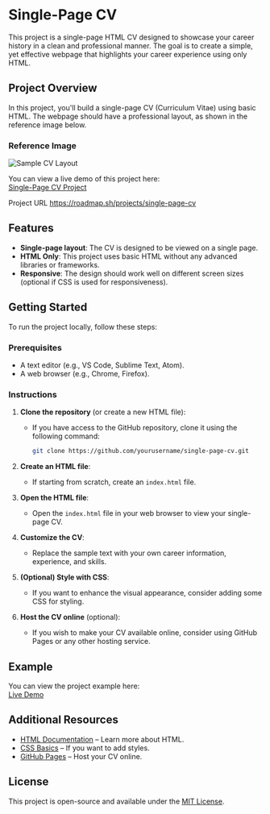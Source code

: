 # Single-Page CV

This project is a single-page HTML CV designed to showcase your career history in a clean and professional manner. The goal is to create a simple, yet effective webpage that highlights your career experience using only HTML.

## Project Overview

In this project, you'll build a single-page CV (Curriculum Vitae) using basic HTML. The webpage should have a professional layout, as shown in the reference image below.

### Reference Image

![Sample CV Layout](https://assets.roadmap.sh/guest/resume-template-zyl70.png)

You can view a live demo of this project here:  
[Single-Page CV Project](https://alok-38.github.io/developer-roadmap/single-page-CV/)

Project URL
https://roadmap.sh/projects/single-page-cv

## Features

- **Single-page layout**: The CV is designed to be viewed on a single page.
- **HTML Only**: This project uses basic HTML without any advanced libraries or frameworks.
- **Responsive**: The design should work well on different screen sizes (optional if CSS is used for responsiveness).

## Getting Started

To run the project locally, follow these steps:

### Prerequisites

- A text editor (e.g., VS Code, Sublime Text, Atom).
- A web browser (e.g., Chrome, Firefox).

### Instructions

1. **Clone the repository** (or create a new HTML file):

   - If you have access to the GitHub repository, clone it using the following command:
     ```bash
     git clone https://github.com/yourusername/single-page-cv.git
     ```

2. **Create an HTML file**:

   - If starting from scratch, create an `index.html` file.

3. **Open the HTML file**:

   - Open the `index.html` file in your web browser to view your single-page CV.

4. **Customize the CV**:

   - Replace the sample text with your own career information, experience, and skills.

5. **(Optional) Style with CSS**:

   - If you want to enhance the visual appearance, consider adding some CSS for styling.

6. **Host the CV online** (optional):
   - If you wish to make your CV available online, consider using GitHub Pages or any other hosting service.

## Example

You can view the project example here:  
[Live Demo](https://alok-38.github.io/developer-roadmap/single-page-CV/)

## Additional Resources

- [HTML Documentation](https://developer.mozilla.org/en-US/docs/Web/HTML) – Learn more about HTML.
- [CSS Basics](https://www.w3schools.com/css/) – If you want to add styles.
- [GitHub Pages](https://pages.github.com/) – Host your CV online.

## License

This project is open-source and available under the [MIT License](LICENSE).
